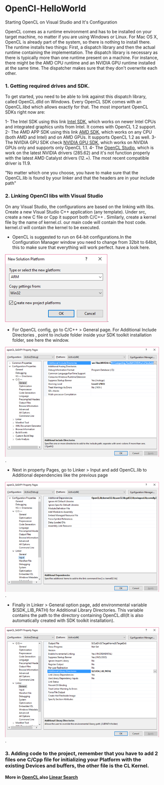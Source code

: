 # OpenCl-HelloWorld
Starting OpenCL on Visual Studio and It's Configuration 

 OpenCL comes as a runtime environment and has to be installed on your target machine, no matter if you are using Windows or Linux. For Mac OS X, OpenCL is already part of the system, so there is nothing to install there. The runtime installs two things: First, a dispatch library and then the actual runtime containing the implementation. The dispatch library is necessary as there is typically more than one runtime present on a machine. For instance, there might be the AMD CPU runtime and an NVIDIA GPU runtime installed at the same time. 
 The dispatcher makes sure that they don't overwrite each other.
 
### 1. Getting required drives and SDK.
To get started, you need to be able to link against this dispatch library, called OpenCL.dlld on Windows. Every OpenCL SDK comes with an OpenCL.libd which allows exactly for that. The most important OpenCL SDKs right now are:

1- The Intel SDK using this link [Intel SDK](http://software.intel.com/en-us/vcsource/tools/opencl-sdk), which works on newer Intel CPUs and integrated graphics units from Intel. It comes with OpenCL 1.2 support.
2- The AMD APP SDK using this link [AMD SDK](http://developer.amd.com/tools/hc/AMDAPPSDK/downloads/Pages/default.aspx), which works on any CPU (both AMD and Intel) and on AMD GPUs. It supports OpenCL 1.2 as well.
3- The NVIDIA GPU SDK check [NVIDIA GPU SDK](https://developer.nvidia.com/gpu-computing-sdk), which works on NVIDIA GPUs only and supports only OpenCL 1.1.
4- The [OpenCL Studio](http://www.opencldev.com/), which is work on the latest NVIDIA drivers (285.62) and it's not function properly with the latest AMD Catalyst drivers (12.+). The most recent compatible driver is 11.9.

"No matter which one you choose, you have to make sure that the OpenCL.lib is found by your linker and that the headers are in your include path"

### 2. Linking OpenCl libs with Visual Studio
On any Visual Studio, the configurations are based on the linking with libs. Create a new Visual Studio C++ application (any template). Under src, create a new C file or Cpp it support both C/C++ . Similarly, create a kernel file by the name of kernel.cl. our main code will contain the host code. kernel.cl will contain the kernel to be executed.

- OpenCL is suggested to run on 64-bit configurations.In the Configuration Manager window you need to change from 32bit to 64bit, this to make sure that everything will work perfect. have a look here.

 ![Configuration Manager Window](https://github.com/ibrahimsenan/OpenCl-HelloWorld/blob/master/Configuration%20Manager%20window.png).

- For OpenCL config, go to C/C++ > General page. For Additional Include Directories , point to include folder inside your SDK toolkit installation folder, see here the window.

![OpenCL config](https://github.com/ibrahimsenan/OpenCl-HelloWorld/blob/master/generalC%2B%2B.png).

- Next in property Pages, go to Linker > Input and add OpenCL.lib to Additional dependencies like the previous page 
 
![Additional Dependencies](https://github.com/ibrahimsenan/OpenCl-HelloWorld/blob/master/linking.png).

- Finally in Linker > General option page, add environmental variable $(SDK_LIB_PATH) for Additional Library Directories. This variable contains the path to the directory containing OpenCL.dll(It is also automatically created with SDK toolkit installation).

![Additional Library Directories](https://github.com/ibrahimsenan/OpenCl-HelloWorld/blob/master/generalLinking.png).

 ### 3. Adding code to the project, remember that you have to add 2 files one C/Cpp file for initializing your Platform with the existing Devices and buffers, the other file is the CL Kernel. 

 #### More in [ OpenCL ](https://github.com/ibrahimsenan/) also [ Linear Search ](https://github.com/ibrahimsenan/LinearSearch-OpenCL)

